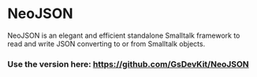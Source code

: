 NeoJSON
=======

NeoJSON is an elegant and efficient standalone Smalltalk framework to read and write JSON converting to or from Smalltalk objects.

### Use the version here: https://github.com/GsDevKit/NeoJSON
